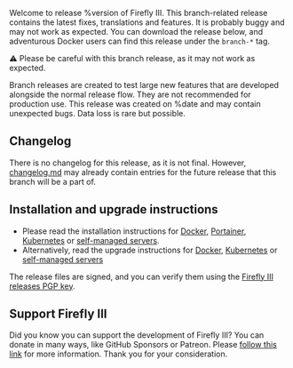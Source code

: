 Welcome to release %version of Firefly III. This branch-related release contains the latest fixes, translations and features. It is probably buggy and may not work as expected. You can download the release below, and adventurous Docker users can find this release under the `branch-*` tag.

:warning: Please be careful with this branch release, as it may not work as expected.

Branch releases are created to test large new features that are developed alongside the normal release flow. They are not recommended for production use. This release was created on %date and may contain unexpected bugs. Data loss is rare but possible.

## Changelog

There is no changelog for this release, as it is not final. However, [changelog.md](https://github.com/firefly-iii/firefly-iii/blob/develop/changelog.md) may already contain entries for the future release that this branch will be a part of.

## Installation and upgrade instructions

* Please read the installation instructions for [Docker](https://docs.firefly-iii.org/how-to/firefly-iii/installation/docker/), [Portainer](https://docs.firefly-iii.org/how-to/firefly-iii/installation/portainer/), [Kubernetes](https://docs.firefly-iii.org/how-to/firefly-iii/installation/kubernetes/) or [self-managed servers](https://docs.firefly-iii.org/how-to/firefly-iii/installation/self-managed/).
* Alternatively, read the upgrade instructions for [Docker](https://docs.firefly-iii.org/how-to/firefly-iii/upgrade/docker/), [Kubernetes](https://docs.firefly-iii.org/how-to/firefly-iii/upgrade/kubernetes/) or [self-managed servers](https://docs.firefly-iii.org/how-to/firefly-iii/upgrade/self-managed/)

The release files are signed, and you can verify them using the [Firefly III releases PGP key](https://docs.firefly-iii.org/explanation/more-information/signatures/).

## Support Firefly III

Did you know you can support the development of Firefly III? You can donate in many ways, like GitHub Sponsors or Patreon. Please [follow this link](https://bit.ly/donate-to-Firefly-III) for more information. Thank you for your consideration.
